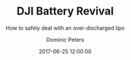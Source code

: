 ---
layout:     post
title:      "DJI Battery Revival"
subtitle:   "How to safely deal with an over-discharged lipo"
date:       2017-06-25 12:00:00
categories: tidbits
author:     "Dominic Peters"
---